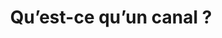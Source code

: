 ---
title: Qu’est-ce qu’un canal ?
coll: utiliser-slack
section: Travailler dans les canaux
order:
published: true
featured: false
---